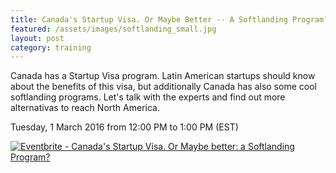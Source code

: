 ```yaml
---
title: Canada's Startup Visa. Or Maybe Better -- A Softlanding Program?
featured: /assets/images/softlanding_small.jpg
layout: post
category: training
---
```


<p>
Canada has a Startup Visa program. Latin American startups should know about the benefits of this visa, but additionally Canada has also some cool softlanding programs. Let's talk with the experts and find out more alternativas to reach North America.

</p>
<!--more-->
<p>
Tuesday, 1 March 2016 from 12:00 PM to 1:00 PM (EST)
</p>
<p>
<a href="https://www.eventbrite.ca/e/canadas-startup-visa-or-maybe-better-a-softlanding-program-tickets-20700776580?ref=ebtnebregn" target="_blank"><img src="https://www.eventbrite.ca/custombutton?eid=20700776580" alt="Eventbrite - Canada&#39;s Startup Visa. Or Maybe better: a Softlanding Program?" /></a>
</p>
